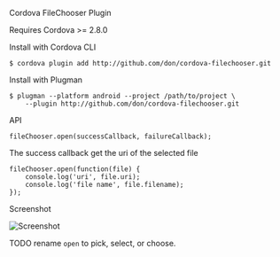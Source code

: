 Cordova FileChooser Plugin

Requires Cordova >= 2.8.0

Install with Cordova CLI
	
	$ cordova plugin add http://github.com/don/cordova-filechooser.git

Install with Plugman 

	$ plugman --platform android --project /path/to/project \ 
		--plugin http://github.com/don/cordova-filechooser.git

API

	fileChooser.open(successCallback, failureCallback);

The success callback get the uri of the selected file

	fileChooser.open(function(file) {
		console.log('uri', file.uri);
		console.log('file name', file.filename);
	});
	
Screenshot

![Screenshot](filechooser.png "Screenshot")

TODO rename `open` to pick, select, or choose.
